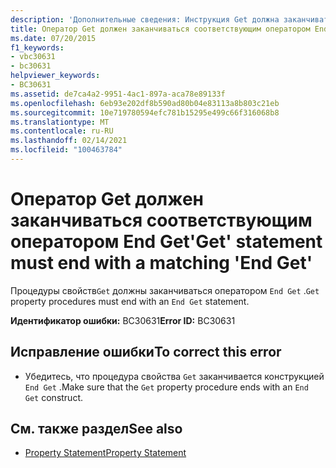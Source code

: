 ```yaml
---
description: 'Дополнительные сведения: Инструкция Get должна заканчиваться соответствующим оператором End Get'
title: Оператор Get должен заканчиваться соответствующим оператором End Get
ms.date: 07/20/2015
f1_keywords:
- vbc30631
- bc30631
helpviewer_keywords:
- BC30631
ms.assetid: de7ca4a2-9951-4ac1-897a-aca78e89133f
ms.openlocfilehash: 6eb93e202df8b590ad80b04e83113a8b803c21eb
ms.sourcegitcommit: 10e719780594efc781b15295e499c66f316068b8
ms.translationtype: MT
ms.contentlocale: ru-RU
ms.lasthandoff: 02/14/2021
ms.locfileid: "100463784"
---
```

# <a name="get-statement-must-end-with-a-matching-end-get"></a><span data-ttu-id="14d25-103">Оператор Get должен заканчиваться соответствующим оператором End Get</span><span class="sxs-lookup"><span data-stu-id="14d25-103">'Get' statement must end with a matching 'End Get'</span></span>

<span data-ttu-id="14d25-104">Процедуры свойств`Get` должны заканчиваться оператором `End Get` .</span><span class="sxs-lookup"><span data-stu-id="14d25-104">`Get` property procedures must end with an `End Get` statement.</span></span>  
  
 <span data-ttu-id="14d25-105">**Идентификатор ошибки:** BC30631</span><span class="sxs-lookup"><span data-stu-id="14d25-105">**Error ID:** BC30631</span></span>  
  
## <a name="to-correct-this-error"></a><span data-ttu-id="14d25-106">Исправление ошибки</span><span class="sxs-lookup"><span data-stu-id="14d25-106">To correct this error</span></span>  
  
- <span data-ttu-id="14d25-107">Убедитесь, что процедура свойства `Get` заканчивается конструкцией `End Get` .</span><span class="sxs-lookup"><span data-stu-id="14d25-107">Make sure that the `Get` property procedure ends with an `End Get` construct.</span></span>  
  
## <a name="see-also"></a><span data-ttu-id="14d25-108">См. также раздел</span><span class="sxs-lookup"><span data-stu-id="14d25-108">See also</span></span>

- [<span data-ttu-id="14d25-109">Property Statement</span><span class="sxs-lookup"><span data-stu-id="14d25-109">Property Statement</span></span>](../language-reference/statements/property-statement.md)
